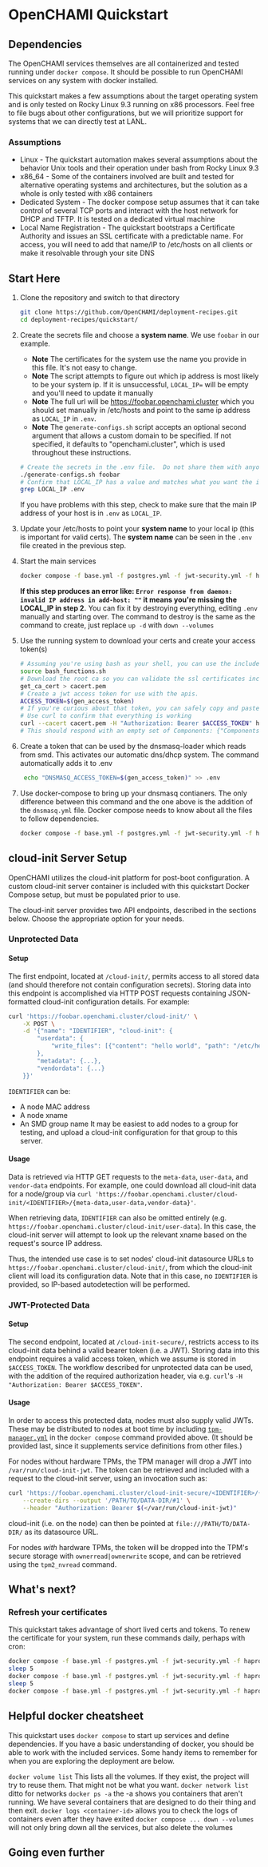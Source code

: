 # OpenCHAMI Quickstart

## Dependencies

The OpenCHAMI services themselves are all containerized and tested running under `docker compose`.  It should be possible to run OpenCHAMI services on any system with docker installed.

This quickstart makes a few assumptions about the target operating system and is only tested on Rocky Linux 9.3 running on x86 processors.  Feel free to file bugs about other configurations, but we will prioritize support for systems that we can directly test at LANL.

### Assumptions

* Linux - The quickstart automation makes several assumptions about the behavior Unix tools and their operation under bash from Rocky Linux 9.3
* x86_64 - Some of the containers involved are built and tested for alternative operating systems and architectures, but the solution as a whole is only tested with x86 containers
* Dedicated System - The docker compose setup assumes that it can take control of several TCP ports and interact with the host network for DHCP and TFTP.  It is tested on a dedicated virtual machine
* Local Name Registration - The quickstart bootstraps a Certificate Authority and issues an SSL certificate with a predictable name.  For access, you will need to add that name/IP to /etc/hosts on all clients or make it resolvable through your site DNS

## Start Here

1. Clone the repository and switch to that directory
   ```bash
   git clone https://github.com/OpenCHAMI/deployment-recipes.git
   cd deployment-recipes/quickstart/
   ```
1. Create the secrets file and choose a **system name**.  We use `foobar` in our example.
    - __Note__ The certificates for the system use the name you provide in this file.  It's not easy to change.
    - __Note__ The script attempts to figure out which ip address is most likely to be your system ip.  If it is unsuccessful, `LOCAL_IP=` will be empty and you'll need to update it manually
    - __Note__ The full url will be https://foobar.openchami.cluster which you should set manually in /etc/hosts and point to the same ip address as `LOCAL_IP` in `.env`.
    - __Note__ The `generate-configs.sh` script accepts an optional second argument that allows a custom domain to be specified. If not specified, it defaults to "openchami.cluster", which is used throughout these instructions.
   
   ```bash
   # Create the secrets in the .env file.  Do not share them with anyone. 
   ./generate-configs.sh foobar
   # Confirm that LOCAL_IP has a value and matches what you want the interface to OpenCHAMI to be. We do our best to guess what your primary interface is.
   grep LOCAL_IP .env
   ```
   If you have problems with this step, check to make sure that the main IP address of your host is in `.env` as `LOCAL_IP`.
1. Update your /etc/hosts to point your **system name** to your local ip (this is important for valid certs). The **system name** can be seen in the `.env` file created in the previous step.
1. Start the main services
   ```bash 
   docker compose -f base.yml -f postgres.yml -f jwt-security.yml -f haproxy-api-gateway.yml -f  openchami-svcs.yml -f autocert.yml up -d
   ```
   __If this step produces an error like: `Error response from daemon: invalid IP address in add-host: ""` it means you're missing the LOCAL_IP in step 2.__
   You can fix it by destroying everything, editing `.env` manually and starting over.  The command to destroy is the same as the command to create, just replace `up -d` with `down --volumes`
   
1. Use the running system to download your certs and create your access token(s)
   ```bash
   # Assuming you're using bash as your shell, you can use the included functions to simplify interactions with your new OpenCHAMI system.
   source bash_functions.sh
   # Download the root ca so you can validate the ssl certificates included with your system
   get_ca_cert > cacert.pem
   # Create a jwt access token for use with the apis.
   ACCESS_TOKEN=$(gen_access_token)
   # If you're curious about that token, you can safely copy and paste it into https://jwt.io to learn more.
   # Use curl to confirm that everything is working
   curl --cacert cacert.pem -H "Authorization: Bearer $ACCESS_TOKEN" https://foobar.openchami.cluster/hsm/v2/State/Components
   # This should respond with an empty set of Components: {"Components":[]}
   ```
1. Create a token that can be used by the dnsmasq-loader which reads from smd.  This activates our automatic dns/dhcp system.  The command automatically adds it to .env
   ```bash
    echo "DNSMASQ_ACCESS_TOKEN=$(gen_access_token)" >> .env
    ```
1. Use docker-compose to bring up your dnsmasq contianers.  The only difference between this command and the one above is the addition of the `dnsmasq.yml` file.  Docker compose needs to know about all the files to follow dependencies.
   ```bash
   docker compose -f base.yml -f postgres.yml -f jwt-security.yml -f haproxy-api-gateway.yml -f openchami-svcs.yml -f autocert.yml -f dnsmasq.yml up -d
   ```


## cloud-init Server Setup

OpenCHAMI utilizes the cloud-init platform for post-boot configuration.
A custom cloud-init server container is included with this quickstart Docker Compose setup, but must be populated prior to use.

The cloud-init server provides two API endpoints, described in the sections below.
Choose the appropriate option for your needs.

### Unprotected Data

#### Setup
The first endpoint, located at `/cloud-init/`, permits access to all stored data (and should therefore not contain configuration secrets).
Storing data into this endpoint is accomplished via HTTP POST requests containing JSON-formatted cloud-init configuration details.
For example:
```bash
curl 'https://foobar.openchami.cluster/cloud-init/' \
    -X POST \
    -d '{"name": "IDENTIFIER", "cloud-init": {
        "userdata": {
            "write_files": [{"content": "hello world", "path": "/etc/hello"}]
        },
        "metadata": {...},
        "vendordata": {...}
    }}'
```
`IDENTIFIER` can be:
- A node MAC address
- A node xname
- An SMD group name
It may be easiest to add nodes to a group for testing, and upload a cloud-init configuration for that group to this server.

#### Usage
Data is retrieved via HTTP GET requests to the `meta-data`, `user-data`, and `vendor-data` endpoints.
For example, one could download all cloud-init data for a node/group via `curl 'https://foobar.openchami.cluster/cloud-init/<IDENTIFIER>/{meta-data,user-data,vendor-data}'`.

When retrieving data, `IDENTIFIER` can also be omitted entirely (e.g. `https://foobar.openchami.cluster/cloud-init/user-data`).
In this case, the cloud-init server will attempt to look up the relevant xname based on the request's source IP address.

Thus, the intended use case is to set nodes' cloud-init datasource URLs to `https://foobar.openchami.cluster/cloud-init/`, from which the cloud-init client will load its configuration data.
Note that in this case, no `IDENTIFIER` is provided, so IP-based autodetection will be performed.

### JWT-Protected Data

#### Setup
The second endpoint, located at `/cloud-init-secure/`, restricts access to its cloud-init data behind a valid bearer token (i.e. a JWT).
Storing data into this endpoint requires a valid access token, which we assume is stored in `$ACCESS_TOKEN`.
The workflow described for unprotected data can be used, with the addition of the required authorization header, via e.g. `curl`'s `-H "Authorization: Bearer $ACCESS_TOKEN"`.

#### Usage
In order to access this protected data, nodes must also supply valid JWTs.
These may be distributed to nodes at boot time by including [`tpm-manager.yml`](tpm-manager.yml) in the `docker compose` command provided above.
(It should be provided last, since it supplements service definitions from other files.)

For nodes without hardware TPMs, the TPM manager will drop a JWT into `/var/run/cloud-init-jwt`.
The token can be retrieved and included with a request to the cloud-init server, using an invocation such as:
```bash
curl 'https://foobar.openchami.cluster/cloud-init-secure/<IDENTIFIER>/{meta-data,user-data,vendor-data}' \
    --create-dirs --output '/PATH/TO/DATA-DIR/#1' \
    --header "Authorization: Bearer $(</var/run/cloud-init-jwt)"
```
cloud-init (i.e. on the node) can then be pointed at `file:///PATH/TO/DATA-DIR/` as its datasource URL.

For nodes *with* hardware TPMs, the token will be dropped into the TPM's secure storage with `ownerread|ownerwrite` scope, and can be retrieved using the `tpm2_nvread` command.


## What's next?

### Refresh your certificates

This quickstart takes advantage of short lived certs and tokens.  To renew the certificate for your system, run these commands daily, perhaps with cron:

```bash
docker compose -f base.yml -f postgres.yml -f jwt-security.yml -f haproxy-api-gateway.yml -f openchami-svcs.yml -f autocert.yml  restart acme-register
sleep 5
docker compose -f base.yml -f postgres.yml -f jwt-security.yml -f haproxy-api-gateway.yml -f openchami-svcs.yml -f autocert.yml  restart acme-deploy
sleep 5
docker compose -f base.yml -f postgres.yml -f jwt-security.yml -f haproxy-api-gateway.yml -f openchami-svcs.yml -f autocert.yml  restart haproxy

```

## Helpful docker cheatsheet

This quickstart uses `docker compose` to start up services and define dependencies.  If you have a basic understanding of docker, you should be able to work with the included services.  Some handy items to remember for when you are exploring the deployment are below.


`docker volume list` This lists all the volumes.  If they exist, the project will try to reuse them.  That might not be what you want.
`docker network list` ditto for networks
`docker ps -a` the -a shows you containers that aren't running.  We have several containers that are designed to do their thing and then exit.
`docker logs <container-id>` allows you to check the logs of containers even after they have exited
`docker compose ... down --volumes` will not only bring down all the services, but also delete the volumes

## Going even further

